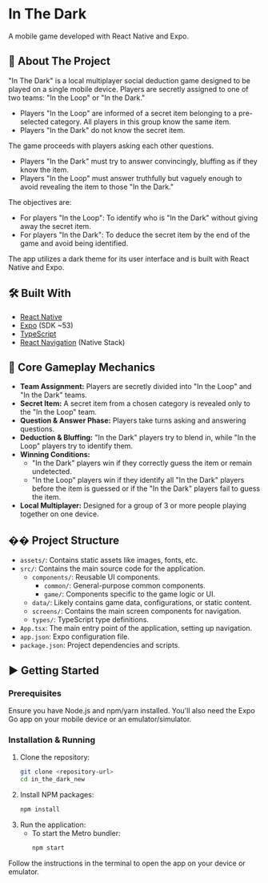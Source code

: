 # In The Dark

A mobile game developed with React Native and Expo.

## 🚀 About The Project

"In The Dark" is a local multiplayer social deduction game designed to be played on a single mobile device. Players are secretly assigned to one of two teams: "In the Loop" or "In the Dark."

*   Players "In the Loop" are informed of a secret item belonging to a pre-selected category. All players in this group know the same item.
*   Players "In the Dark" do not know the secret item.

The game proceeds with players asking each other questions.
*   Players "In the Dark" must try to answer convincingly, bluffing as if they know the item.
*   Players "In the Loop" must answer truthfully but vaguely enough to avoid revealing the item to those "In the Dark."

The objectives are:
*   For players "In the Loop": To identify who is "In the Dark" without giving away the secret item.
*   For players "In the Dark": To deduce the secret item by the end of the game and avoid being identified.

The app utilizes a dark theme for its user interface and is built with React Native and Expo.

## 🛠️ Built With

*   [React Native](https://reactnative.dev/)
*   [Expo](https://expo.dev/) (SDK ~53)
*   [TypeScript](https://www.typescriptlang.org/)
*   [React Navigation](https://reactnavigation.org/) (Native Stack)

## 🎲 Core Gameplay Mechanics

*   **Team Assignment:** Players are secretly divided into "In the Loop" and "In the Dark" teams.
*   **Secret Item:** A secret item from a chosen category is revealed only to the "In the Loop" team.
*   **Question & Answer Phase:** Players take turns asking and answering questions.
*   **Deduction & Bluffing:** "In the Dark" players try to blend in, while "In the Loop" players try to identify them.
*   **Winning Conditions:**
    *   "In the Dark" players win if they correctly guess the item or remain undetected.
    *   "In the Loop" players win if they identify all "In the Dark" players before the item is guessed or if the "In the Dark" players fail to guess the item.
*   **Local Multiplayer:** Designed for a group of 3 or more people playing together on one device.

## �� Project Structure

*   `assets/`: Contains static assets like images, fonts, etc.
*   `src/`: Contains the main source code for the application.
    *   `components/`: Reusable UI components.
        *   `common/`: General-purpose common components.
        *   `game/`: Components specific to the game logic or UI.
    *   `data/`: Likely contains game data, configurations, or static content.
    *   `screens/`: Contains the main screen components for navigation.
    *   `types/`: TypeScript type definitions.
*   `App.tsx`: The main entry point of the application, setting up navigation.
*   `app.json`: Expo configuration file.
*   `package.json`: Project dependencies and scripts.

## ▶️ Getting Started

### Prerequisites

Ensure you have Node.js and npm/yarn installed. You'll also need the Expo Go app on your mobile device or an emulator/simulator.

### Installation & Running

1.  Clone the repository:
    ```sh
    git clone <repository-url>
    cd in_the_dark_new
    ```
2.  Install NPM packages:
    ```sh
    npm install
    ```
3.  Run the application:
    *   To start the Metro bundler:
        ```sh
        npm start
        ```

Follow the instructions in the terminal to open the app on your device or emulator. 